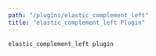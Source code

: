 ```yaml
---
path: "/plugins/elastic_complement_left"
title: "elastic_complement_left Plugin"
---
```

`elastic_complement_left plugin`
